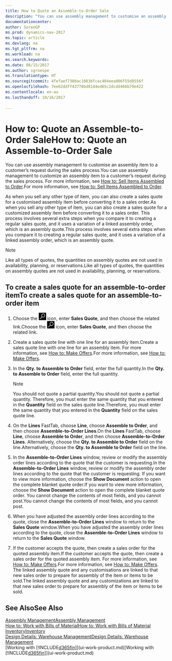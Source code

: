 ```yaml
---
title: How to Quote an Assemble-to-Order Sale
description: "You can use assembly management to customise an assembly item to a customer’s request during the sales process."
documentationcenter: 
author: SorenGP
ms.prod: dynamics-nav-2017
ms.topic: article
ms.devlang: na
ms.tgt_pltfrm: na
ms.workload: na
ms.search.keywords: 
ms.date: 08/15/2017
ms.author: sgroespe
ms.translationtype: HT
ms.sourcegitcommit: 4fefaef7380ac10836fcac404eea006f55d8556f
ms.openlocfilehash: 7ee62ddff43778bd81d4ed65c2dcdd466b79e422
ms.contentlocale: en-au
ms.lasthandoff: 10/16/2017

---
```

# <a name="how-to-quote-an-assemble-to-order-sale"></a><span data-ttu-id="4973e-103">How to: Quote an Assemble-to-Order Sale</span><span class="sxs-lookup"><span data-stu-id="4973e-103">How to: Quote an Assemble-to-Order Sale</span></span>
<span data-ttu-id="4973e-104">You can use assembly management to customise an assembly item to a customer’s request during the sales process.</span><span class="sxs-lookup"><span data-stu-id="4973e-104">You can use assembly management to customize an assembly item to a customer’s request during the sales process.</span></span> <span data-ttu-id="4973e-105">For more information, see [How to: Sell Items Assembled to Order](assembly-how-to-sell-items-assembled-to-order.md).</span><span class="sxs-lookup"><span data-stu-id="4973e-105">For more information, see [How to: Sell Items Assembled to Order](assembly-how-to-sell-items-assembled-to-order.md).</span></span>  

<span data-ttu-id="4973e-106">As when you sell any other type of item, you can also create a sales quote for a customised assembly item before converting it to a sales order.</span><span class="sxs-lookup"><span data-stu-id="4973e-106">As when you sell any other type of item, you can also create a sales quote for a customized assembly item before converting it to a sales order.</span></span> <span data-ttu-id="4973e-107">This process involves several extra steps when you compare it to creating a regular sales quote, and it uses a variation of a linked assembly order, which is an assembly quote.</span><span class="sxs-lookup"><span data-stu-id="4973e-107">This process involves several extra steps when you compare it to creating a regular sales quote, and it uses a variation of a linked assembly order, which is an assembly quote.</span></span>

> [!NOTE]  
>  <span data-ttu-id="4973e-108">Like all types of quotes, the quantities on assembly quotes are not used in availability, planning, or reservations.</span><span class="sxs-lookup"><span data-stu-id="4973e-108">Like all types of quotes, the quantities on assembly quotes are not used in availability, planning, or reservations.</span></span>  

## <a name="to-create-a-sales-quote-for-an-assemble-to-order-item"></a><span data-ttu-id="4973e-109">To create a sales quote for an assemble-to-order item</span><span class="sxs-lookup"><span data-stu-id="4973e-109">To create a sales quote for an assemble-to-order item</span></span>  
1.  <span data-ttu-id="4973e-110">Choose the ![Search for Page or Report](media/ui-search/search_small.png "Search for Page or Report icon") icon, enter **Sales Quote**, and then choose the related link.</span><span class="sxs-lookup"><span data-stu-id="4973e-110">Choose the ![Search for Page or Report](media/ui-search/search_small.png "Search for Page or Report icon") icon, enter **Sales Quote**, and then choose the related link.</span></span>  
2.  <span data-ttu-id="4973e-111">Create a sales quote line with one line for an assembly item.</span><span class="sxs-lookup"><span data-stu-id="4973e-111">Create a sales quote line with one line for an assembly item.</span></span> <span data-ttu-id="4973e-112">For more information, see [How to: Make Offers](sales-how-make-offers.md).</span><span class="sxs-lookup"><span data-stu-id="4973e-112">For more information, see [How to: Make Offers](sales-how-make-offers.md).</span></span>  
3.  <span data-ttu-id="4973e-113">In the **Qty. to Assemble to Order** field, enter the full quantity.</span><span class="sxs-lookup"><span data-stu-id="4973e-113">In the **Qty. to Assemble to Order** field, enter the full quantity.</span></span>

    > [!NOTE]  
    >  <span data-ttu-id="4973e-114">You should not quote a partial quantity.</span><span class="sxs-lookup"><span data-stu-id="4973e-114">You should not quote a partial quantity.</span></span> <span data-ttu-id="4973e-115">Therefore, you must enter the same quantity that you entered in the **Quantity** field on the sales quote line.</span><span class="sxs-lookup"><span data-stu-id="4973e-115">Therefore, you must enter the same quantity that you entered in the **Quantity** field on the sales quote line.</span></span>  

4.  <span data-ttu-id="4973e-116">On the **Lines** FastTab, choose **Line**, choose **Assemble to Order**, and then choose **Assemble-to-Order Lines**.</span><span class="sxs-lookup"><span data-stu-id="4973e-116">On the **Lines** FastTab, choose **Line**, choose **Assemble to Order**, and then choose **Assemble-to-Order Lines**.</span></span> <span data-ttu-id="4973e-117">Alternatively, choose the **Qty. to Assemble to Order** field on the line.</span><span class="sxs-lookup"><span data-stu-id="4973e-117">Alternatively, choose the **Qty. to Assemble to Order** field on the line.</span></span>  
5.  <span data-ttu-id="4973e-118">In the **Assemble-to-Order Lines** window, review or modify the assembly order lines according to the quote that the customer is requesting.</span><span class="sxs-lookup"><span data-stu-id="4973e-118">In the **Assemble-to-Order Lines** window, review or modify the assembly order lines according to the quote that the customer is requesting.</span></span> <span data-ttu-id="4973e-119">If you want to view more information, choose the **Show Document** action to open the complete blanket quote order.</span><span class="sxs-lookup"><span data-stu-id="4973e-119">If you want to view more information, choose the **Show Document** action to open the complete blanket quote order.</span></span> <span data-ttu-id="4973e-120">You cannot change the contents of most fields, and you cannot post.</span><span class="sxs-lookup"><span data-stu-id="4973e-120">You cannot change the contents of most fields, and you cannot post.</span></span>  
6.  <span data-ttu-id="4973e-121">When you have adjusted the assembly order lines according to the quote, close the **Assemble-to-Order Lines** window to return to the **Sales Quote** window.</span><span class="sxs-lookup"><span data-stu-id="4973e-121">When you have adjusted the assembly order lines according to the quote, close the **Assemble-to-Order Lines** window to return to the **Sales Quote** window.</span></span>  
7.  <span data-ttu-id="4973e-122">If the customer accepts the quote, then create a sales order for the quoted assembly item.</span><span class="sxs-lookup"><span data-stu-id="4973e-122">If the customer accepts the quote, then create a sales order for the quoted assembly item.</span></span> <span data-ttu-id="4973e-123">For more information, see [How to: Make Offers](sales-how-make-offers.md).</span><span class="sxs-lookup"><span data-stu-id="4973e-123">For more information, see [How to: Make Offers](sales-how-make-offers.md).</span></span> <span data-ttu-id="4973e-124">The linked assembly quote and any customisations are linked to that new sales order to prepare for assembly of the item or items to be sold.</span><span class="sxs-lookup"><span data-stu-id="4973e-124">The linked assembly quote and any customizations are linked to that new sales order to prepare for assembly of the item or items to be sold.</span></span>  

## <a name="see-also"></a><span data-ttu-id="4973e-125">See Also</span><span class="sxs-lookup"><span data-stu-id="4973e-125">See Also</span></span>  
[<span data-ttu-id="4973e-126">Assembly Management</span><span class="sxs-lookup"><span data-stu-id="4973e-126">Assembly Management</span></span>](assembly-assemble-items.md)  
[<span data-ttu-id="4973e-127">How to: Work with Bills of Material</span><span class="sxs-lookup"><span data-stu-id="4973e-127">How to: Work with Bills of Material</span></span>](inventory-how-work-BOMs.md)  
[<span data-ttu-id="4973e-128">Inventory</span><span class="sxs-lookup"><span data-stu-id="4973e-128">Inventory</span></span>](inventory-manage-inventory.md)  
[<span data-ttu-id="4973e-129">Design Details: Warehouse Management</span><span class="sxs-lookup"><span data-stu-id="4973e-129">Design Details: Warehouse Management</span></span>](design-details-warehouse-management.md)  
<span data-ttu-id="4973e-130">[Working with [!INCLUDE[d365fin](includes/d365fin_md.md)]](ui-work-product.md)</span><span class="sxs-lookup"><span data-stu-id="4973e-130">[Working with [!INCLUDE[d365fin](includes/d365fin_md.md)]](ui-work-product.md)</span></span>

